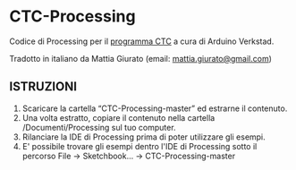 CTC-Processing
==============

Codice di Processing per il [programma CTC](https://create.arduino.cc/ctc/101/) a cura di Arduino Verkstad.

Tradotto in italiano da Mattia Giurato (email: mattia.giurato@gmail.com)

ISTRUZIONI
----------

1. Scaricare la cartella “CTC-Processing-master” ed estrarne il contenuto. 
2. Una volta estratto, copiare il contenuto nella cartella /Documenti/Processing sul tuo computer.
3. Rilanciare la IDE di Processing prima di poter utilizzare gli esempi.
4. E' possibile trovare gli esempi dentro l'IDE di Processing sotto il percorso File -> Sketchbook... -> CTC-Processing-master
